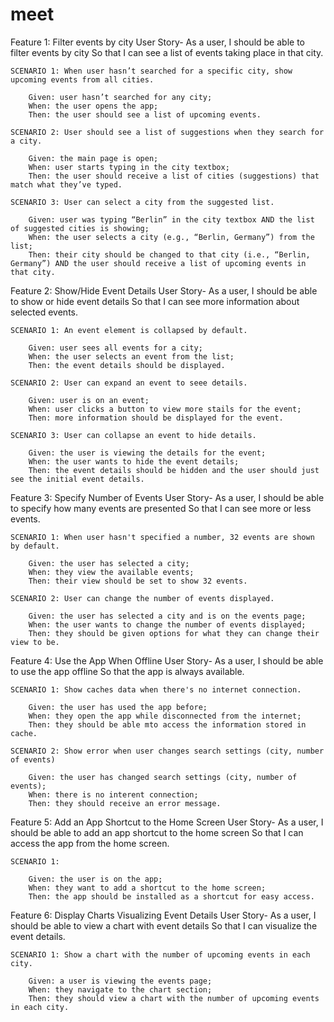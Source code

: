 # meet
 
Feature 1: Filter events by city
    User Story-
        As a user,
        I should be able to filter events by city
        So that I can see a list of events taking place in that city.

    SCENARIO 1: When user hasn’t searched for a specific city, show upcoming events from all cities.

        Given: user hasn’t searched for any city;
        When: the user opens the app;
        Then: the user should see a list of upcoming events.

    SCENARIO 2: User should see a list of suggestions when they search for a city.

        Given: the main page is open;
        When: user starts typing in the city textbox;
        Then: the user should receive a list of cities (suggestions) that match what they’ve typed.

    SCENARIO 3: User can select a city from the suggested list.

        Given: user was typing “Berlin” in the city textbox AND the list of suggested cities is showing;
        When: the user selects a city (e.g., “Berlin, Germany”) from the list;
        Then: their city should be changed to that city (i.e., “Berlin, Germany”) AND the user should receive a list of upcoming events in that city.

Feature 2: Show/Hide Event Details
    User Story-
        As a user,
        I should be able to show or hide event details
        So that I can see more information about selected events.
        
    SCENARIO 1: An event element is collapsed by default.

        Given: user sees all events for a city;
        When: the user selects an event from the list;
        Then: the event details should be displayed.

    SCENARIO 2: User can expand an event to seee details.

        Given: user is on an event;
        When: user clicks a button to view more stails for the event;
        Then: more information should be displayed for the event.

    SCENARIO 3: User can collapse an event to hide details.

        Given: the user is viewing the details for the event;
        When: the user wants to hide the event details;
        Then: the event details should be hidden and the user should just see the initial event details.

Feature 3: Specify Number of Events
    User Story-
        As a user,
        I should be able to specify how many events are presented
        So that I can see more or less events.
        
    SCENARIO 1: When user hasn't specified a number, 32 events are shown by default.

        Given: the user has selected a city;
        When: they view the available events;
        Then: their view should be set to show 32 events.

    SCENARIO 2: User can change the number of events displayed.

        Given: the user has selected a city and is on the events page;
        When: the user wants to change the number of events displayed;
        Then: they should be given options for what they can change their view to be.

Feature 4: Use the App When Offline
    User Story-
        As a user,
        I should be able to use the app offline
        So that the app is always available.
        
    SCENARIO 1: Show caches data when there's no internet connection.

        Given: the user has used the app before;
        When: they open the app while disconnected from the internet;
        Then: they should be able mto access the information stored in cache.

    SCENARIO 2: Show error when user changes search settings (city, number of events)

        Given: the user has changed search settings (city, number of events);
        When: there is no interent connection;
        Then: they should receive an error message.

Feature 5: Add an App Shortcut to the Home Screen
    User Story-
        As a user,
        I should be able to add an app shortcut to the home screen
        So that I can access the app from the home screen.
        
    SCENARIO 1: 

        Given: the user is on the app;
        When: they want to add a shortcut to the home screen;
        Then: the app should be installed as a shortcut for easy access.

Feature 6: Display Charts Visualizing Event Details
    User Story-
        As a user,
        I should be able to view a chart with event details
        So that I can visualize the event details.
        
    SCENARIO 1: Show a chart with the number of upcoming events in each city.

        Given: a user is viewing the events page;
        When: they navigate to the chart section;
        Then: they should view a chart with the number of upcoming events in each city. 